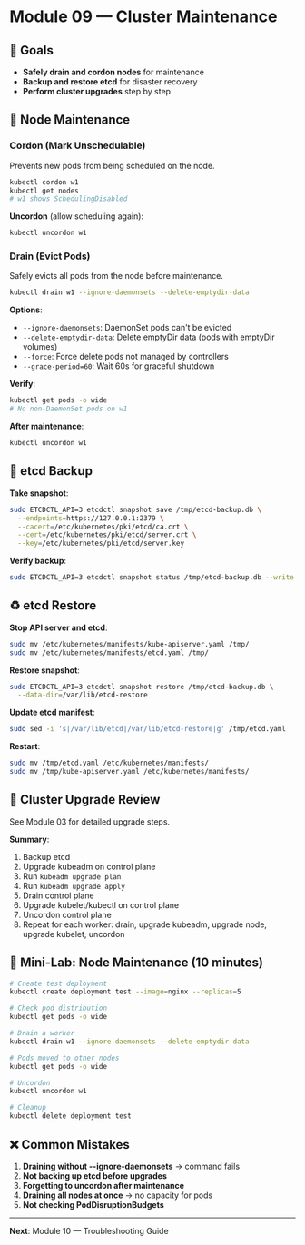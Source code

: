 # Module 09 — Cluster Maintenance

## 🎯 Goals

- **Safely drain and cordon nodes** for maintenance
- **Backup and restore etcd** for disaster recovery
- **Perform cluster upgrades** step by step

## 🔧 Node Maintenance

### Cordon (Mark Unschedulable)

Prevents new pods from being scheduled on the node.

```bash
kubectl cordon w1
kubectl get nodes
# w1 shows SchedulingDisabled
```

**Uncordon** (allow scheduling again):
```bash
kubectl uncordon w1
```

### Drain (Evict Pods)

Safely evicts all pods from the node before maintenance.

```bash
kubectl drain w1 --ignore-daemonsets --delete-emptydir-data
```

**Options**:
- `--ignore-daemonsets`: DaemonSet pods can't be evicted
- `--delete-emptydir-data`: Delete emptyDir data (pods with emptyDir volumes)
- `--force`: Force delete pods not managed by controllers
- `--grace-period=60`: Wait 60s for graceful shutdown

**Verify**:
```bash
kubectl get pods -o wide
# No non-DaemonSet pods on w1
```

**After maintenance**:
```bash
kubectl uncordon w1
```

## 💾 etcd Backup

**Take snapshot**:
```bash
sudo ETCDCTL_API=3 etcdctl snapshot save /tmp/etcd-backup.db \
  --endpoints=https://127.0.0.1:2379 \
  --cacert=/etc/kubernetes/pki/etcd/ca.crt \
  --cert=/etc/kubernetes/pki/etcd/server.crt \
  --key=/etc/kubernetes/pki/etcd/server.key
```

**Verify backup**:
```bash
sudo ETCDCTL_API=3 etcdctl snapshot status /tmp/etcd-backup.db --write-out=table
```

## ♻️ etcd Restore

**Stop API server and etcd**:
```bash
sudo mv /etc/kubernetes/manifests/kube-apiserver.yaml /tmp/
sudo mv /etc/kubernetes/manifests/etcd.yaml /tmp/
```

**Restore snapshot**:
```bash
sudo ETCDCTL_API=3 etcdctl snapshot restore /tmp/etcd-backup.db \
  --data-dir=/var/lib/etcd-restore
```

**Update etcd manifest**:
```bash
sudo sed -i 's|/var/lib/etcd|/var/lib/etcd-restore|g' /tmp/etcd.yaml
```

**Restart**:
```bash
sudo mv /tmp/etcd.yaml /etc/kubernetes/manifests/
sudo mv /tmp/kube-apiserver.yaml /etc/kubernetes/manifests/
```

## 🔄 Cluster Upgrade Review

See Module 03 for detailed upgrade steps.

**Summary**:
1. Backup etcd
2. Upgrade kubeadm on control plane
3. Run `kubeadm upgrade plan`
4. Run `kubeadm upgrade apply`
5. Drain control plane
6. Upgrade kubelet/kubectl on control plane
7. Uncordon control plane
8. Repeat for each worker: drain, upgrade kubeadm, upgrade node, upgrade kubelet, uncordon

## 🧪 Mini-Lab: Node Maintenance (10 minutes)

```bash
# Create test deployment
kubectl create deployment test --image=nginx --replicas=5

# Check pod distribution
kubectl get pods -o wide

# Drain a worker
kubectl drain w1 --ignore-daemonsets --delete-emptydir-data

# Pods moved to other nodes
kubectl get pods -o wide

# Uncordon
kubectl uncordon w1

# Cleanup
kubectl delete deployment test
```

## ❌ Common Mistakes

1. **Draining without --ignore-daemonsets** → command fails
2. **Not backing up etcd before upgrades**
3. **Forgetting to uncordon after maintenance**
4. **Draining all nodes at once** → no capacity for pods
5. **Not checking PodDisruptionBudgets**

---

**Next**: Module 10 — Troubleshooting Guide
